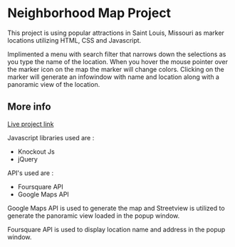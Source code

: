 # Neighborhood Map Project
This project is using popular attractions in Saint Louis, Missouri as marker locations utilizing HTML, CSS and Javascript.

Implimented a menu with search filter that narrows down the selections as you type the name of the location.  When you hover the mouse pointer over the marker icon on the map the marker will change colors.  Clicking on the marker will generate an infowindow with name and location along with a panoramic view of the location.


## More info
[Live project link](https://raw.githack.com/wjohnson777/neighborhood-map/master/index.html)

Javascript libraries used are :
- Knockout Js
- jQuery

API's used are :
- Foursquare API
- Google Maps API

Google Maps API is used to generate the map and Streetview is utilized to generate the panoramic view loaded in the popup window.

Foursquare API is used to display location name and address in the popup window.
